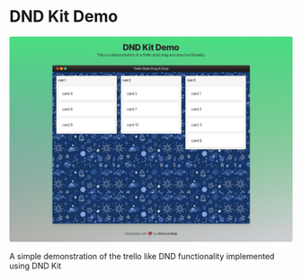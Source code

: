 
# DND Kit Demo

![alt text](https://raw.githubusercontent.com/atharvamalji/dnd-kit-demo/main/assets/banner.png)

A simple demonstration of the trello like DND functionality implemented using DND Kit
